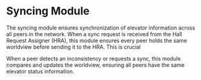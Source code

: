 # Syncing Module  

The syncing module ensures synchronization of elevator information across all peers in the network. When a sync request is received from the Hall Request Assigner (HRA), this module ensures every peer holds the same worldview before sending it to the HRA. This is crucial 

When a peer detects an inconsistency or requests a sync, this module compares and updates the worldview, ensuring all peers have the same elevator status information.  

